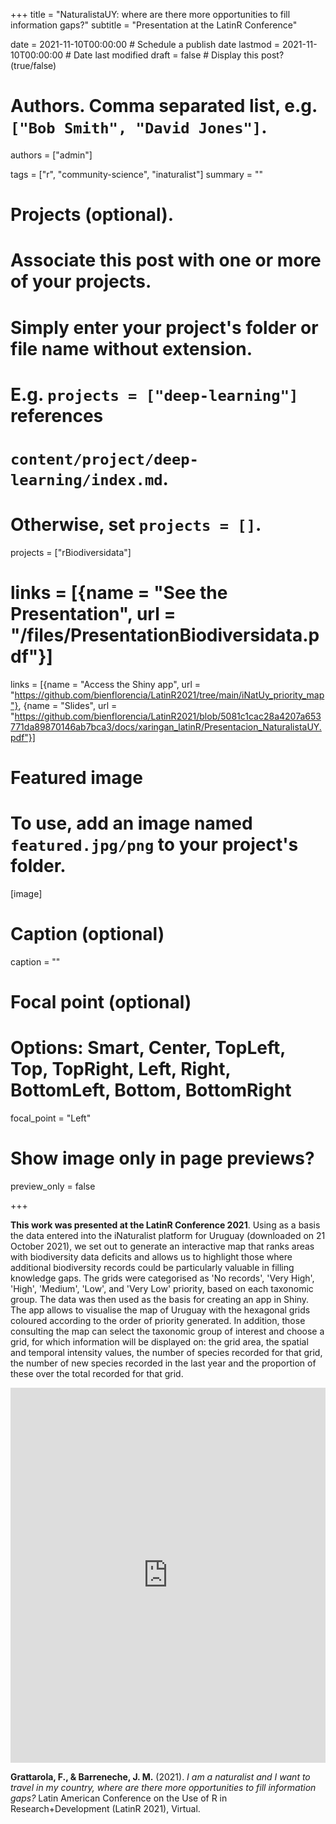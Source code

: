 +++
title = "NaturalistaUY: where are there more opportunities to fill information gaps?"
subtitle = "Presentation at the LatinR Conference"

date = 2021-11-10T00:00:00  # Schedule a publish date
lastmod = 2021-11-10T00:00:00 # Date last modified
draft = false  # Display this post? (true/false)

# Authors. Comma separated list, e.g. `["Bob Smith", "David Jones"]`.
authors = ["admin"]

tags = ["r", "community-science", "inaturalist"]
summary = ""

# Projects (optional).
#   Associate this post with one or more of your projects.
#   Simply enter your project's folder or file name without extension.
#   E.g. `projects = ["deep-learning"]` references
#   `content/project/deep-learning/index.md`.
#   Otherwise, set `projects = []`.
projects = ["rBiodiversidata"]

# links = [{name = "See the Presentation", url = "/files/PresentationBiodiversidata.pdf"}]
links = [{name = "Access the Shiny app", url = "https://github.com/bienflorencia/LatinR2021/tree/main/iNatUy_priority_map"}, {name = "Slides", url = "https://github.com/bienflorencia/LatinR2021/blob/5081c1cac28a4207a653771da89870146ab7bca3/docs/xaringan_latinR/Presentacion_NaturalistaUY.pdf"}]

# Featured image
# To use, add an image named `featured.jpg/png` to your project's folder.
[image]
  # Caption (optional)
  caption = ""

  # Focal point (optional)
  # Options: Smart, Center, TopLeft, Top, TopRight, Left, Right, BottomLeft, Bottom, BottomRight
  focal_point = "Left"

  # Show image only in page previews?
  preview_only = false

+++

**This work was presented at the LatinR Conference 2021**. Using as a basis the data entered into the iNaturalist platform for Uruguay (downloaded on 21 October 2021), we set out to generate an interactive map that ranks areas with biodiversity data deficits and allows us to highlight those where additional biodiversity records could be particularly valuable in filling knowledge gaps. The grids were categorised as 'No records', 'Very High', 'High', 'Medium', 'Low', and 'Very Low' priority, based on each taxonomic group. The data was then used as the basis for creating an app in Shiny. The app allows to visualise the map of Uruguay with the hexagonal grids coloured according to the order of priority generated. In addition, those consulting the map can select the taxonomic group of interest and choose a grid, for which information will be displayed on: the grid area, the spatial and temporal intensity values, the number of species recorded for that grid, the number of new species recorded in the last year and the proportion of these over the total recorded for that grid.


<iframe height="600px" width="100%" frameborder="no" src="https://bienflorencia.shinyapps.io/iNatUy_priority_map/"> </iframe>

**Grattarola, F., & Barreneche, J. M.** (2021). *I am a naturalist and I want to travel in my country, where are there more opportunities to fill information gaps?* Latin American Conference on the Use of R in Research+Development (LatinR 2021), Virtual.
